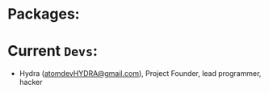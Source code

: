 # Packages:

# Current `Devs`:
 - Hydra (atomdevHYDRA@gmail.com), Project Founder, lead programmer, hacker
